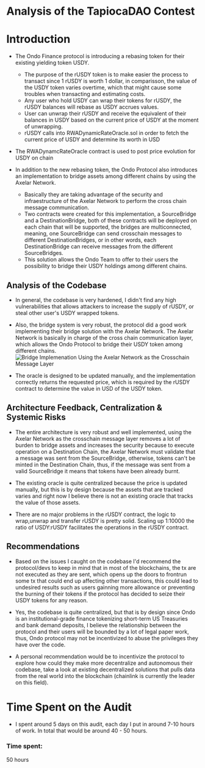 # Analysis of the TapiocaDAO Contest

# Introduction
- The Ondo Finance protocol is introducing a rebasing token for their existing yielding token USDY.
  - The purpose of the rUSDY token is to make easier the process to transact since 1 rUSDY is worth 1 dollar, in comparisson, the value of the USDY token varies overtime, which that might cause some troubles when transacting and estimating costs.
  - Any user who hold USDY can wrap their tokens for rUSDY, the rUSDY balances will rebase as USDY accrues values.
  - User can unwrap their rUSDY and receive the equivalent of their balances in USDY based on the current price of USDY at the moment of unwrapping.
  - rUSDY calls into RWADynamicRateOracle.sol in order to fetch the current price of USDY and determine its worth in USD

- The RWADynamcRateOracle contract is used to post price evolution for USDY on chain

- In addition to the new rebasing token, the Ondo Protocol also introduces an implementation to bridge assets among different chains by using the Axelar Network.
  - Basically they are taking advantage of the security and infraestructure of the Axelar Network to perform the cross chain message communication.
  - Two contracts were created for this implementation, a SourceBridge and a DestinationBridge, both of these contracts will be deployed on each chain that will be supported, the bridges are multiconnected, meaning, one SourceBridge can send crosschain messages to different DestinationBridges, or in other words, each DestinationBridge can receive messages from the different SourceBridges.
  - This solution allows the Ondo Team to offer to their users the possibility to bridge their USDY holdings among different chains.

## Analysis of the Codebase
- In general, the codebase is very hardened, I didn't find any high vulnerabilities that allows attackers to increase the supply of rUSDY, or steal other user's USDY wrapped tokens.
- Also, the bridge system is very robust, the protocol did a good work implementing their bridge solution with the Axelar Network. The Axelar Network is basically in charge of the cross chain communication layer, which allows the Ondo Protocol to bridge their USDY token among different chains.
![Bridge Implemenation Using the Axelar Network as the Crosschain Message Layer](https://res.cloudinary.com/djt3zbrr3/image/upload/v1693933912/OndoFinance/BurningAndMintingUSDY_UsingAxelarNetwork.png)


- The oracle is designed to be updated manually, and the implementation correctly returns the requested price, which is required by the rUSDY contract to determine the value in USD of the USDY token.

## Architecture Feedback, Centralization & Systemic Risks
- The entire architecture is very robust and well implemented, using the Axelar Network as the crosschain message layer removes a lot of burden to bridge assets and increases the security because to execute operation on a Destination Chain, the Axelar Network must validate that a message was sent from the SourceBridge, otherwise, tokens can't be minted in the Destination Chain, thus, if the message was sent from a valid SourceBridge it means that tokens have been already burnt.

- The existing oracle is quite centralized because the price is updated manually, but this is by design because the assets that are tracked varies and right now I believe there is not an existing oracle that tracks the value of those assets.

- There are no major problems in the rUSDY contract, the logic to wrap,unwrap and transfer rUSDY is pretty solid. Scaling up 1:10000 the ratio of USDY:rUSDY facilitates the operations in the rUSDY contract.

## Recommendations
- Based on the issues I caught on the codebase I'd recommend the protocol/devs to keep in mind that in most of the blockchains, the tx are not executed as they are sent, which opens up the doors to frontrun some tx that could end up affecting other transactions, this could lead to undesired results such as users gainning more allowance or preventing the burning of their tokens if the protocol has decided to seize their USDY tokens for any reason.

- Yes, the codebase is quite centralized, but that is by design since Ondo is an institutional-grade finance tokenizing short-term US Treasuries and bank demand deposits, I believe the relationship between the protocol and their users will be bounded by a lot of legal paper work, thus, Ondo protocol may not be incentivized to abuse the privileges they have over the code.

- A personal recommendation would be to incentivize the protocol to explore how could they make more decentralize and autonomous their codebase, take a look at existing decentralized solutions that pulls data from the real world into the blockchain (chainlink is currently the leader on this field).

# Time Spent on the Audit
- I spent around 5 days on this audit, each day I put in around 7-10 hours of work. In total that would be around 40 - 50 hours.

### Time spent:
50 hours